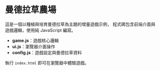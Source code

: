 # 曼德拉草農場

這是一個以種植與培育曼德拉草為主題的增量遊戲示例，
程式碼包含前端介面與遊戲邏輯，使用純 JavaScript 編寫。

- **game.js**：遊戲核心邏輯
- **ui.js**：瀏覽器介面操作
- **config.js**：遊戲設定與曼德拉草資料

執行 `index.html` 即可在瀏覽器中體驗遊戲。

